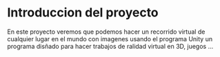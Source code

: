 # Introduccion del proyecto
En este proyecto veremos que podemos hacer un recorrido virtual de cualquier lugar en el mundo con imagenes usando el programa Unity un programa disñado para hacer trabajos de ralidad virtual en 3D, juegos ...